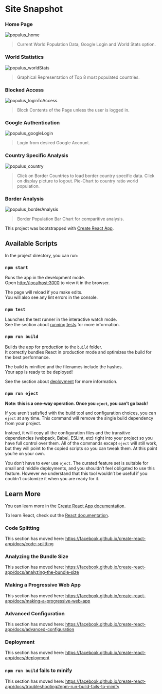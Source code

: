 # Site Snapshot

### Home Page
![populus_home](https://user-images.githubusercontent.com/65038837/95622179-95d0f580-0a90-11eb-9f4d-eac2a42ac1a4.png)
> Current World Population Data, Google Login and World Stats option.

### World Statistics
![populus_worldStats](https://user-images.githubusercontent.com/65038837/95622258-bc8f2c00-0a90-11eb-89d9-0f5207668651.png)
> Graphical Representation of Top 8 most populated countries.

### Blocked Access
![populus_loginToAccess](https://user-images.githubusercontent.com/65038837/95622322-d9c3fa80-0a90-11eb-9357-b26819c5036e.png)
> Block Contents of the Page unless the user is logged in.

### Google Authentication
![populus_googleLogin](https://user-images.githubusercontent.com/65038837/95622410-13950100-0a91-11eb-8478-08abb8603368.png)
> Login from desired Google Account.

### Country Specific Analysis
![populus_country](https://user-images.githubusercontent.com/65038837/95622505-43440900-0a91-11eb-9196-90187afb6d62.png)
> Click on Border Countries to load border country specific data.
> Click on display picture to logout.
> Pie-Chart to country ratio world population.

### Border Analysis
![populus_borderAnalysis](https://user-images.githubusercontent.com/65038837/95622548-5c4cba00-0a91-11eb-8a66-8d337b2ea057.png)
> Border Population Bar Chart for comparitive analysis. 

This project was bootstrapped with [Create React App](https://github.com/facebook/create-react-app).

## Available Scripts

In the project directory, you can run:

### `npm start`

Runs the app in the development mode.<br />
Open [http://localhost:3000](http://localhost:3000) to view it in the browser.

The page will reload if you make edits.<br />
You will also see any lint errors in the console.

### `npm test`

Launches the test runner in the interactive watch mode.<br />
See the section about [running tests](https://facebook.github.io/create-react-app/docs/running-tests) for more information.

### `npm run build`

Builds the app for production to the `build` folder.<br />
It correctly bundles React in production mode and optimizes the build for the best performance.

The build is minified and the filenames include the hashes.<br />
Your app is ready to be deployed!

See the section about [deployment](https://facebook.github.io/create-react-app/docs/deployment) for more information.

### `npm run eject`

**Note: this is a one-way operation. Once you `eject`, you can’t go back!**

If you aren’t satisfied with the build tool and configuration choices, you can `eject` at any time. This command will remove the single build dependency from your project.

Instead, it will copy all the configuration files and the transitive dependencies (webpack, Babel, ESLint, etc) right into your project so you have full control over them. All of the commands except `eject` will still work, but they will point to the copied scripts so you can tweak them. At this point you’re on your own.

You don’t have to ever use `eject`. The curated feature set is suitable for small and middle deployments, and you shouldn’t feel obligated to use this feature. However we understand that this tool wouldn’t be useful if you couldn’t customize it when you are ready for it.

## Learn More

You can learn more in the [Create React App documentation](https://facebook.github.io/create-react-app/docs/getting-started).

To learn React, check out the [React documentation](https://reactjs.org/).

### Code Splitting

This section has moved here: https://facebook.github.io/create-react-app/docs/code-splitting

### Analyzing the Bundle Size

This section has moved here: https://facebook.github.io/create-react-app/docs/analyzing-the-bundle-size

### Making a Progressive Web App

This section has moved here: https://facebook.github.io/create-react-app/docs/making-a-progressive-web-app

### Advanced Configuration

This section has moved here: https://facebook.github.io/create-react-app/docs/advanced-configuration

### Deployment

This section has moved here: https://facebook.github.io/create-react-app/docs/deployment

### `npm run build` fails to minify

This section has moved here: https://facebook.github.io/create-react-app/docs/troubleshooting#npm-run-build-fails-to-minify
